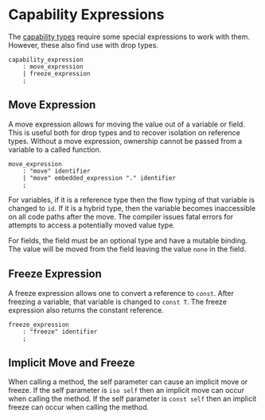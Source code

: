 # Capability Expressions

The [capability types](capability-types.md) require some special expressions to work with them.
However, these also find use with drop types.

```grammar
capability_expression
    : move_expression
    | freeze_expression
    ;
```

## Move Expression

A move expression allows for moving the value out of a variable or field. This is useful both for
drop types and to recover isolation on reference types. Without a move expression, ownership cannot
be passed from a variable to a called function.

```grammar
move_expression
    : "move" identifier
    | "move" embedded_expression "." identifier
    ;
```

For variables, if it is a reference type then the flow typing of that variable is changed to `id`.
If it is a hybrid type, then the variable becomes inaccessible on all code paths after the move. The
compiler issues fatal errors for attempts to access a potentially moved value type.

For fields, the field must be an optional type and have a mutable binding. The value will be moved
from the field leaving the value `none` in the field.

## Freeze Expression

A freeze expression allows one to convert a reference to `const`. After freezing a variable, that
variable is changed to `const T`. The freeze expression also returns the constant reference.

```grammar
freeze_expression
    : "freeze" identifier
    ;
```

## Implicit Move and Freeze

When calling a method, the self parameter can cause an implicit move or freeze. If the self
parameter is `iso self` then an implicit move can occur when calling the method. If the self
parameter is `const self` then an implicit freeze can occur when calling the method.
